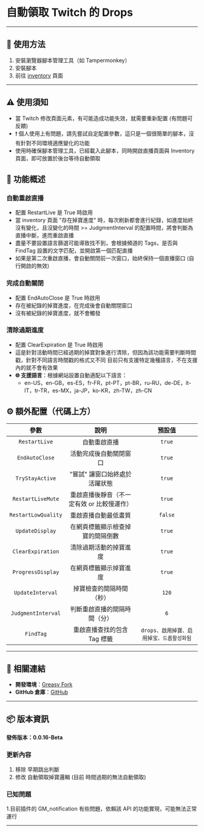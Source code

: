 # **自動領取 Twitch 的 Drops**

---

## **👻 使用方法**

1. 安裝瀏覽器腳本管理工具（如 Tampermonkey）
2. 安裝腳本
3. 前往 [inventory](https://www.twitch.tv/drops/inventory) 頁面

---

## **⚠️ 使用須知**
- 當 Twitch 修改頁面元素，有可能造成功能失效，就需要重新配置 (有問題可反饋)
- ❗️ 個人使用上有問題，請先嘗試自定配置參數，這只是一個很簡單的腳本，沒有針對不同環境適應變化的功能
- 使用時確保腳本管理工具，已經載入此腳本，同時開啟直播頁面與 Inventory 頁面，即可放置於後台等待自動領取


## **📜 功能概述**

### **自動重啟直播**
- 配置 RestartLive 是 True 時啟用
- 當 inventory 頁面 "存在掉寶進度" 時，每次刷新都會進行紀錄，如進度始終沒有變化，且沒變化的時間 >= JudgmentInterval 的配置時間，將會判斷為直播中斷，進而重啟直播
- 盡量不要設置語言篩選可能導致找不到，會根據頻道的 Tags，是否與 FindTag 設置的文字匹配，並開啟第一個匹配直播
- 如果是第二次重啟直播，會自動關閉前一次窗口，始終保持一個直播窗口 (自行開啟的無效)

### **完成自動關閉**
- 配置 EndAutoClose 是 True 時啟用
- 存在被紀錄的掉寶進度，在完成後會自動關閉窗口
- 沒有被紀錄的掉寶進度，就不會觸發

### **清除過期進度**
- 配置 ClearExpiration 是 True 時啟用
- 這是針對活動時間已經過期的掉寶對象進行清除，但因為該功能需要判斷時間戳，針對不同語言時間戳的格式又不同
目前只有支援特定幾種語言，不在支援內的就不會有效果
- **🌐 支援語言**：根據網站設置自動適配以下語言：
  - en-US，en-GB，es-ES，fr-FR，pt-PT，pt-BR，ru-RU，de-DE，it-IT，tr-TR，es-MX，ja-JP，ko-KR，zh-TW，zh-CN


## **⚙️ 額外配置（代碼上方）**

| **參數** | **說明** | **預設值** |
| :----: | :----: | :----: |
| `RestartLive` | 自動重啟直播 | `true` |
| `EndAutoClose` | 活動完成後自動關閉窗口 | `true` |
| `TryStayActive` | "嘗試" 讓窗口始終處於活躍狀態 | `true` |
| `RestartLiveMute` | 重啟直播後靜音（不一定有效 or 比較慢運作） | `true` |
| `RestartLowQuality` | 重啟直播自動最低畫質 | `false` |
| `UpdateDisplay` | 在網頁標籤顯示檢查掉寶的間隔倒數 | `true` |
| `ClearExpiration` | 清除過期活動的掉寶進度 | `true` |
| `ProgressDisplay` | 在網頁標籤顯示掉寶進度 | `true` |
| `UpdateInterval` | 掉寶檢查的間隔時間（秒） | `120` |
| `JudgmentInterval` | 判斷重啟直播的間隔時間（分） | `6` |
| `FindTag` | 重啟直播查找的包含 Tag 標籤 | `drops、啟用掉寶、启用掉宝、드롭활성화됨` |

---

## **🔗 相關連結**

- **開發環境**：[Greasy Fork](https://greasyfork.org/zh-TW/users/989635-canaan-hs)  
- **GitHub 倉庫**：[GitHub](https://github.com/Canaan-HS/MonkeyScript/tree/main/TwitchReceiveDrops)

---

## **📦 版本資訊**

**發佈版本：0.0.16-Beta** 

### **更新內容**
1. 移除 早期跳出判斷
2. 修改 自動領取掉寶邏輯 (目前 時間過期的無法自動領取)

### **已知問題**
1.目前插件的 GM_notification 有些問題，依賴該 API 的功能實現，可能無法正常運行

---